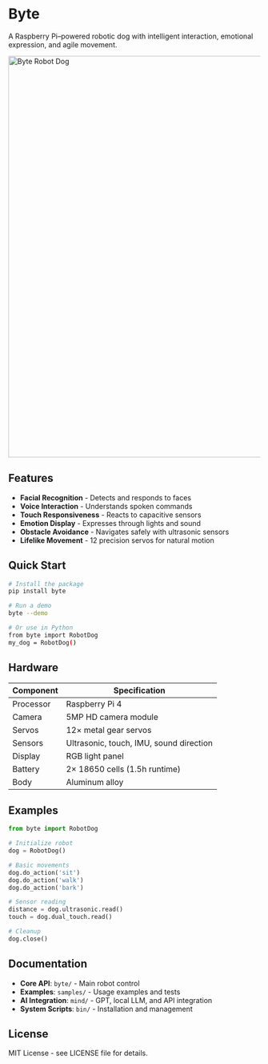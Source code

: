 # Byte

A Raspberry Pi–powered robotic dog with intelligent interaction, emotional expression, and agile movement.

<img width="1200" height="801" alt="Byte Robot Dog" src="https://github.com/user-attachments/assets/a75ad140-43c3-42d9-b60d-fe0a085a250a" />

## Features

- **Facial Recognition** - Detects and responds to faces
- **Voice Interaction** - Understands spoken commands
- **Touch Responsiveness** - Reacts to capacitive sensors
- **Emotion Display** - Expresses through lights and sound
- **Obstacle Avoidance** - Navigates safely with ultrasonic sensors
- **Lifelike Movement** - 12 precision servos for natural motion

## Quick Start

```bash
# Install the package
pip install byte

# Run a demo
byte --demo

# Or use in Python
from byte import RobotDog
my_dog = RobotDog()
```

## Hardware

| Component | Specification |
|-----------|---------------|
| Processor | Raspberry Pi 4 |
| Camera | 5MP HD camera module |
| Servos | 12× metal gear servos |
| Sensors | Ultrasonic, touch, IMU, sound direction |
| Display | RGB light panel |
| Battery | 2× 18650 cells (1.5h runtime) |
| Body | Aluminum alloy |

## Examples

```python
from byte import RobotDog

# Initialize robot
dog = RobotDog()

# Basic movements
dog.do_action('sit')
dog.do_action('walk')
dog.do_action('bark')

# Sensor reading
distance = dog.ultrasonic.read()
touch = dog.dual_touch.read()

# Cleanup
dog.close()
```

## Documentation

- **Core API**: `byte/` - Main robot control
- **Examples**: `samples/` - Usage examples and tests
- **AI Integration**: `mind/` - GPT, local LLM, and API integration
- **System Scripts**: `bin/` - Installation and management

## License

MIT License - see LICENSE file for details.
